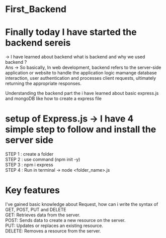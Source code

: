 # First_Backend
# Finally today I have started the backend sereis 
-> I have learned about backend what is backend and why we used backend ? <br>
Ans ->  So basically, In web development, backend refers to the server-side application or website to handle the application logic mamange database interaction,
        user authentication and processes client requests, ultimately returning the appropriate responses.

Understanding the backend part the i have learned about basic express.js and mongoDB like how to create a express file 

# setup of Express.js -> I have 4 simple step to follow and install the server side 
STEP 1 : create a folder <br>
STEP 2 : use command (npm init -y) <br>
STEP 3 : npm i express <br>
STEP 4 : Run in terminal -> node <folder_name>.js <br>

# Key features
I've gained basic knowledge about Request, how can i write the syntax of GET, POST, PUT and DELETE <br>
GET: Retrieves data from the server.  <br>
POST: Sends data to create a new resource on the server.   <br>
PUT: Updates or replaces an existing resource.  <br>
DELETE: Removes a resource from the server.  <br>

